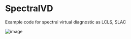 # SpectralVD
Example code for spectral virtual diagnostic as LCLS, SLAC

![image](https://user-images.githubusercontent.com/42544732/92312203-7ca9c600-ef73-11ea-89da-1dd534f82320.png)



